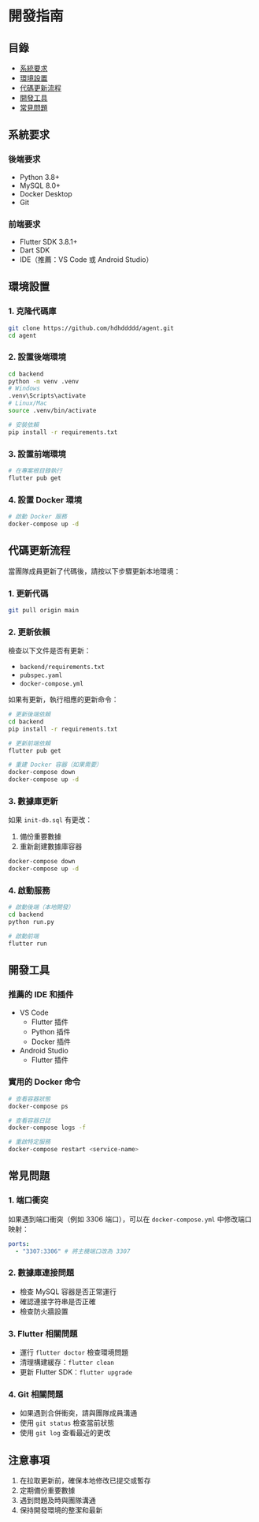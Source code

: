 # 開發指南

## 目錄

- [系統要求](#系統要求)
- [環境設置](#環境設置)
- [代碼更新流程](#代碼更新流程)
- [開發工具](#開發工具)
- [常見問題](#常見問題)

## 系統要求

### 後端要求

- Python 3.8+
- MySQL 8.0+
- Docker Desktop
- Git

### 前端要求

- Flutter SDK 3.8.1+
- Dart SDK
- IDE（推薦：VS Code 或 Android Studio）

## 環境設置

### 1. 克隆代碼庫

```bash
git clone https://github.com/hdhddddd/agent.git
cd agent
```

### 2. 設置後端環境

```bash
cd backend
python -m venv .venv
# Windows
.venv\Scripts\activate
# Linux/Mac
source .venv/bin/activate

# 安裝依賴
pip install -r requirements.txt
```

### 3. 設置前端環境

```bash
# 在專案根目錄執行
flutter pub get
```

### 4. 設置 Docker 環境

```bash
# 啟動 Docker 服務
docker-compose up -d
```

## 代碼更新流程

當團隊成員更新了代碼後，請按以下步驟更新本地環境：

### 1. 更新代碼

```bash
git pull origin main
```

### 2. 更新依賴

檢查以下文件是否有更新：

- `backend/requirements.txt`
- `pubspec.yaml`
- `docker-compose.yml`

如果有更新，執行相應的更新命令：

```bash
# 更新後端依賴
cd backend
pip install -r requirements.txt

# 更新前端依賴
flutter pub get

# 重建 Docker 容器（如果需要）
docker-compose down
docker-compose up -d
```

### 3. 數據庫更新

如果 `init-db.sql` 有更改：

1. 備份重要數據
2. 重新創建數據庫容器

```bash
docker-compose down
docker-compose up -d
```

### 4. 啟動服務

```bash
# 啟動後端（本地開發）
cd backend
python run.py

# 啟動前端
flutter run
```

## 開發工具

### 推薦的 IDE 和插件

- VS Code
  - Flutter 插件
  - Python 插件
  - Docker 插件
- Android Studio
  - Flutter 插件

### 實用的 Docker 命令

```bash
# 查看容器狀態
docker-compose ps

# 查看容器日誌
docker-compose logs -f

# 重啟特定服務
docker-compose restart <service-name>
```

## 常見問題

### 1. 端口衝突

如果遇到端口衝突（例如 3306 端口），可以在 `docker-compose.yml` 中修改端口映射：

```yaml
ports:
  - "3307:3306" # 將主機端口改為 3307
```

### 2. 數據庫連接問題

- 檢查 MySQL 容器是否正常運行
- 確認連接字符串是否正確
- 檢查防火牆設置

### 3. Flutter 相關問題

- 運行 `flutter doctor` 檢查環境問題
- 清理構建緩存：`flutter clean`
- 更新 Flutter SDK：`flutter upgrade`

### 4. Git 相關問題

- 如果遇到合併衝突，請與團隊成員溝通
- 使用 `git status` 檢查當前狀態
- 使用 `git log` 查看最近的更改

## 注意事項

1. 在拉取更新前，確保本地修改已提交或暫存
2. 定期備份重要數據
3. 遇到問題及時與團隊溝通
4. 保持開發環境的整潔和最新
